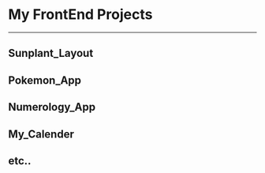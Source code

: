 # My FrontEnd Projects
---

## Sunplant_Layout
## Pokemon_App
## Numerology_App
## My_Calender
## etc..
